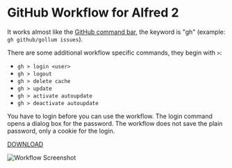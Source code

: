 GitHub Workflow for Alfred 2
============================

It works almost like the [GitHub command bar](https://github.com/blog/1264-introducing-the-command-bar), the keyword is "gh" (example: `gh github/gollum issues`).

There are some additional workflow specific commands, they begin with `>`:

* `gh > login <user>`
* `gh > logout`
* `gh > delete cache`
* `gh > update`
* `gh > activate autoupdate`
* `gh > deactivate autoupdate`

You have to login before you can use the workflow. The login command opens a dialog box for the password. The workflow does not save the plain password, only a cookie for the login.

[DOWNLOAD](http://gh01.de/alfred/github/github.alfredworkflow)

![Workflow Screenshot](http://gh01.de/alfred/github/screenshot.png)
